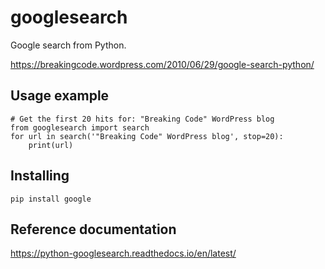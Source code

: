 googlesearch
============

Google search from Python.

https://breakingcode.wordpress.com/2010/06/29/google-search-python/

Usage example
-------------

    # Get the first 20 hits for: "Breaking Code" WordPress blog
    from googlesearch import search
    for url in search('"Breaking Code" WordPress blog', stop=20):
        print(url)

Installing
----------

    pip install google

Reference documentation
-----------------------

https://python-googlesearch.readthedocs.io/en/latest/
